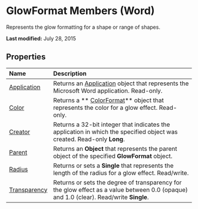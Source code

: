 
# GlowFormat Members (Word)
Represents the glow formatting for a shape or range of shapes.

 **Last modified:** July 28, 2015


## Properties



|**Name**|**Description**|
|:-----|:-----|
| [Application](a0353eff-8227-5980-cbef-8fc34425fe70.md)|Returns an  [Application](d1cf6f8f-4e88-bf01-93b4-90a83f79cb44.md) object that represents the Microsoft Word application. Read-only.|
| [Color](d51c9b3a-7e54-4c44-b8ab-9b2b3b79381c.md)|Returns a  ** [ColorFormat](5f12793f-d847-ecf2-6cf6-39387f7f0b28.md)** object that represents the color for a glow effect. Read-only.|
| [Creator](37204a1d-2ac6-75fe-d843-1e91826e7ac1.md)|Returns a 32-bit integer that indicates the application in which the specified object was created. Read-only  **Long**.|
| [Parent](ef05f61a-467c-a2b6-e521-2ac60c3a33c2.md)|Returns an  **Object** that represents the parent object of the specified **GlowFormat** object.|
| [Radius](53607c8c-32a5-2a5e-5a81-371fdb128cc5.md)|Returns or sets a  **Single** that represents the length of the radius for a glow effect. Read/write.|
| [Transparency](199ef686-e858-8fd3-850b-32676ed98284.md)|Returns or sets the degree of transparency for the glow effect as a value between 0.0 (opaque) and 1.0 (clear). Read/write  **Single**.|
